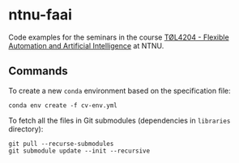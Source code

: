 # ntnu-faai

Code examples for the seminars in the course [TØL4204 - Flexible Automation and Artificial Intelligence](https://www.ntnu.edu/studies/courses/T%C3%98L4204#tab=omEmnet) at NTNU. 

## Commands

To create a new `conda` environment based on the specification file:

```
conda env create -f cv-env.yml
```

To fetch all the files in Git submodules (dependencies in `libraries` directory):

```
git pull --recurse-submodules
git submodule update --init --recursive
```